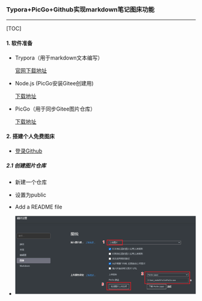 ### Typora+PicGo+Github实现markdown笔记图床功能

---

[TOC]

#### 1. 软件准备

- Trypora（用于markdown文本编写）

  [官网下载地址](https://typora.io/)

- Node.js (PicGo安装Gitee创建用)

  [下载地址](https://nodejs.org/en/download/)

- PicGo（用于同步Gitee图片仓库）

  [下载地址](https://nodejs.org/en/download/)

#### 2. 搭建个人免费图床

- [登录Github](https://www.github.com/)

##### 2.1 创建图片仓库

- 新建一个仓库

- 设置为public

- Add a README file

- ![image-20221209171344134](https://raw.githubusercontent.com/MarcLan/pic/main/image-20221209171344134.png)

  